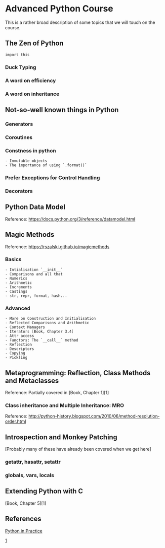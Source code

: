 # Advanced Python Course
This is a rather broad description of some topics that we will touch on the course.

## The Zen of Python
`import this`
### Duck Typing
### A word on efficiency
### A word on inheritance

## Not-so-well known things in Python
### Generators
### Coroutines
### Constness in python
    - Immutable objects
    - The importance of using `.format()`
### Prefer Exceptions for Control Handling
### Decorators

## Python Data Model
Reference:
https://docs.python.org/3/reference/datamodel.html

## Magic Methods
Reference:
https://rszalski.github.io/magicmethods
### Basics
    - Intialisation `__init__`
    - Comparisons and all that
    - Numerics
    - Arithmetic
    - Increments
    - Castings
    - str, repr, format, hash...
### Advanced
    - More on Construction and Initialisation
    - Reflected Comparisons and Arithmetic
    - Context Managers
    - Iterators [Book, Chapter 3.4]
    - Attr access
    - Functors: The `__call__` method
    - Reflection
    - Descriptors
    - Copying
    - Pickling

## Metaprogramming: Reflection, Class Methods and Metaclasses
Reference:
Partially covered in [Book, Chapter 1][1]
### Class inheritance and Multiple Inheritance: MRO
Reference:
http://python-history.blogspot.com/2010/06/method-resolution-order.html

## Introspection and Monkey Patching
[Probably many of these have already been covered when we get here]

### getattr, hasattr, setattr
### globals, vars, locals

## Extending Python with C
[Book, Chapter 5][1]

## References
[Python in Practice](http://solo.bodleian.ox.ac.uk/primo_library/libweb/action/display.do?tabs=detailsTab&ct=display&fn=search&doc=oxfaleph021507104&indx=1&recIds=oxfaleph021507104&recIdxs=0&elementId=0&renderMode=poppedOut&displayMode=full&frbrVersion=&frbg=&vl(254947567UI0)=any&&dscnt=0&vl(1UIStartWith0)=contains&scp.scps=scope%3A%28OX%29&tb=t&vid=OXVU1&mode=Basic&vl(516065169UI1)=all_items&srt=rank&tab=local&dum=true&vl(freeText0)=python%20in%20practice&dstmp=1554158279721)

[1](http://solo.bodleian.ox.ac.uk/primo_library/libweb/action/display.do?tabs=detailsTab&ct=display&fn=search&doc=oxfaleph021507104&indx=1&recIds=oxfaleph021507104&recIdxs=0&elementId=0&renderMode=poppedOut&displayMode=full&frbrVersion=&frbg=&vl(254947567UI0)=any&&dscnt=0&vl(1UIStartWith0)=contains&scp.scps=scope%3A%28OX%29&tb=t&vid=OXVU1&mode=Basic&vl(516065169UI1)=all_items&srt=rank&tab=local&dum=true&vl(freeText0)=python%20in%20practice&dstmp=1554158279721)


